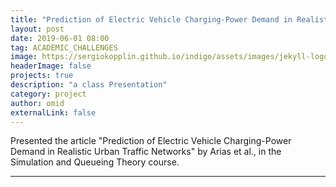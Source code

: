 ```yaml
---
title: "Prediction of Electric Vehicle Charging-Power Demand in Realistic Urban Traffic Networks by Arias"
layout: post
date: 2019-06-01 08:00
tag: ACADEMIC_CHALLENGES 
image: https://sergiokopplin.github.io/indigo/assets/images/jekyll-logo-light-solid.png
headerImage: false
projects: true
description: "a class Presentation"
category: project
author: omid
externalLink: false
---
```


Presented the article "Prediction of Electric Vehicle Charging-Power Demand in Realistic Urban Traffic Networks" by Arias et al., in the Simulation and Queueing Theory course.

---
